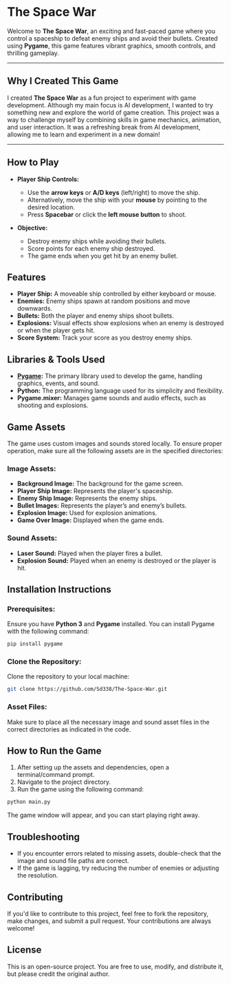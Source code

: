 

# The Space War

Welcome to **The Space War**, an exciting and fast-paced game where you control a spaceship to defeat enemy ships and avoid their bullets. Created using **Pygame**, this game features vibrant graphics, smooth controls, and thrilling gameplay.

---

## Why I Created This Game

I created **The Space War** as a fun project to experiment with game development. Although my main focus is AI development, I wanted to try something new and explore the world of game creation. This project was a way to challenge myself by combining skills in game mechanics, animation, and user interaction. It was a refreshing break from AI development, allowing me to learn and experiment in a new domain!

---

## How to Play

- **Player Ship Controls:**
  - Use the **arrow keys** or **A/D keys** (left/right) to move the ship.
  - Alternatively, move the ship with your **mouse** by pointing to the desired location.
  - Press **Spacebar** or click the **left mouse button** to shoot.

- **Objective:**
  - Destroy enemy ships while avoiding their bullets.
  - Score points for each enemy ship destroyed.
  - The game ends when you get hit by an enemy bullet.

## Features

- **Player Ship:** A moveable ship controlled by either keyboard or mouse.
- **Enemies:** Enemy ships spawn at random positions and move downwards.
- **Bullets:** Both the player and enemy ships shoot bullets.
- **Explosions:** Visual effects show explosions when an enemy is destroyed or when the player gets hit.
- **Score System:** Track your score as you destroy enemy ships.

## Libraries & Tools Used

- **[Pygame](https://www.pygame.org/):** The primary library used to develop the game, handling graphics, events, and sound.
- **Python:** The programming language used for its simplicity and flexibility.
- **Pygame.mixer:** Manages game sounds and audio effects, such as shooting and explosions.

## Game Assets

The game uses custom images and sounds stored locally. To ensure proper operation, make sure all the following assets are in the specified directories:

### Image Assets:
- **Background Image:** The background for the game screen.
- **Player Ship Image:** Represents the player's spaceship.
- **Enemy Ship Image:** Represents the enemy ships.
- **Bullet Images:** Represents the player’s and enemy’s bullets.
- **Explosion Image:** Used for explosion animations.
- **Game Over Image:** Displayed when the game ends.

### Sound Assets:
- **Laser Sound:** Played when the player fires a bullet.
- **Explosion Sound:** Played when an enemy is destroyed or the player is hit.

## Installation Instructions

### Prerequisites:
Ensure you have **Python 3** and **Pygame** installed. You can install Pygame with the following command:

```bash
pip install pygame
```

### Clone the Repository:
Clone the repository to your local machine:

```bash
git clone https://github.com/Sd338/The-Space-War.git
```

### Asset Files:
Make sure to place all the necessary image and sound asset files in the correct directories as indicated in the code.

## How to Run the Game

1. After setting up the assets and dependencies, open a terminal/command prompt.
2. Navigate to the project directory.
3. Run the game using the following command:

```bash
python main.py
```

The game window will appear, and you can start playing right away.

## Troubleshooting

- If you encounter errors related to missing assets, double-check that the image and sound file paths are correct.
- If the game is lagging, try reducing the number of enemies or adjusting the resolution.

## Contributing

If you'd like to contribute to this project, feel free to fork the repository, make changes, and submit a pull request. Your contributions are always welcome!

## License

This is an open-source project. You are free to use, modify, and distribute it, but please credit the original author.

